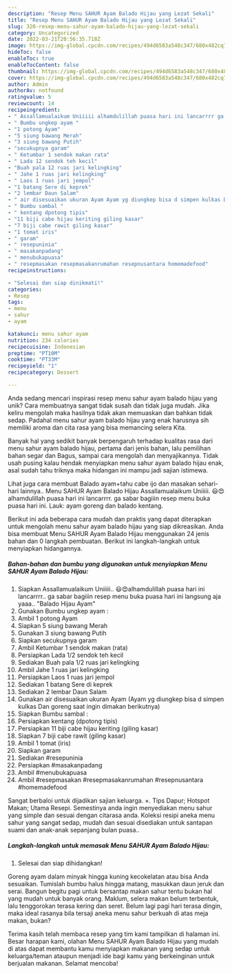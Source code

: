 ```yaml
---
description: "Resep Menu SAHUR Ayam Balado Hijau yang Lezat Sekali"
title: "Resep Menu SAHUR Ayam Balado Hijau yang Lezat Sekali"
slug: 320-resep-menu-sahur-ayam-balado-hijau-yang-lezat-sekali
category: Uncategorized
date: 2022-03-21T20:56:35.718Z
image: https://img-global.cpcdn.com/recipes/494d6583a548c347/680x482cq70/menu-sahur-ayam-balado-hijau-foto-resep-utama.jpg
hideToc: false
enableToc: true
enableTocContent: false
thumbnail: https://img-global.cpcdn.com/recipes/494d6583a548c347/680x482cq70/menu-sahur-ayam-balado-hijau-foto-resep-utama.jpg
cover: https://img-global.cpcdn.com/recipes/494d6583a548c347/680x482cq70/menu-sahur-ayam-balado-hijau-foto-resep-utama.jpg
author: Admin
authorAv: notfound
ratingvalue: 5
reviewcount: 14
recipeingredient:
- " Assallamualaikum Uniiiii alhamdulillah puasa hari ini lancarrrr ga sabar bagiiin resep menu buka puasa hari ini langsung aja yaaa Balado Hijau Ayam"
- " Bumbu ungkep ayam "
- "1 potong Ayam"
- "5 siung bawang Merah"
- "3 siung bawang Putih"
- "secukupnya garam"
- " Ketumbar 1 sendok makan rata"
- " Lada 12 sendok teh kecil"
- "Buah pala 12 ruas jari kelingking"
- " Jahe 1 ruas jari kelingking"
- " Laos 1 ruas jari jempol"
- "1 batang Sere di keprek"
- "2 lembar Daun Salam"
- " air disesuaikan ukuran Ayam Ayam yg diungkep bisa d simpen kulkas Dan goreng saat ingin dimakan berikutnya"
- " Bumbu sambal "
- " kentang dpotong tipis"
- "11 biji cabe hijau keriting giling kasar"
- "7 biji cabe rawit giling kasar"
- "1 tomat iris"
- " garam"
- " resepuninia"
- " masakanpadang"
- " menubukapuasa"
- " resepmasakan resepmasakanrumahan resepnusantara homemadefood"
recipeinstructions:

- "Selesai dan siap dinikmati!"
categories:
- Resep
tags:
- menu
- sahur
- ayam

katakunci: menu sahur ayam 
nutrition: 234 calories
recipecuisine: Indonesian
preptime: "PT10M"
cooktime: "PT33M"
recipeyield: "1"
recipecategory: Dessert

---
```





Anda sedang mencari inspirasi resep menu sahur ayam balado hijau yang unik? Cara membuatnya sangat tidak susah dan tidak juga mudah. Jika keliru mengolah maka hasilnya tidak akan memuaskan dan bahkan tidak sedap. Padahal menu sahur ayam balado hijau yang enak harusnya sih memiliki aroma dan cita rasa yang bisa memancing selera Kita.





Banyak hal yang sedikit banyak berpengaruh terhadap kualitas rasa dari menu sahur ayam balado hijau, pertama dari jenis bahan, lalu pemilihan bahan segar dan Bagus, sampai cara mengolah dan menyajikannya. Tidak usah pusing kalau hendak menyiapkan menu sahur ayam balado hijau enak,      asal sudah tahu triknya maka hidangan ini mampu jadi sajian istimewa.














Lihat juga cara membuat Balado ayam+tahu cabe ijo dan masakan sehari-hari lainnya.. Menu SAHUR Ayam Balado Hijau Assallamualaikum Uniiiii. 😃😍alhamdulillah puasa hari ini lancarrrr. ga sabar bagiiin resep menu buka puasa hari ini. Lauk: ayam goreng dan balado kentang.






Berikut ini ada beberapa cara mudah dan praktis yang dapat diterapkan untuk mengolah menu sahur ayam balado hijau yang siap dikreasikan. Anda bisa membuat Menu SAHUR Ayam Balado Hijau menggunakan 24 jenis bahan dan 0 langkah pembuatan. Berikut ini langkah-langkah untuk menyiapkan hidangannya.

<!--inarticleads1-->

##### Bahan-bahan dan bumbu yang digunakan untuk menyiapkan Menu SAHUR Ayam Balado Hijau:

1. Siapkan  Assallamualaikum Uniiiii.. 😃😍alhamdulillah puasa hari ini lancarrrr.. ga sabar bagiiin resep menu buka puasa hari ini langsung aja yaaa.. &#34;Balado Hijau Ayam&#34;
1. Gunakan  Bumbu ungkep ayam :
1. Ambil 1 potong Ayam
1. Siapkan 5 siung bawang Merah
1. Gunakan 3 siung bawang Putih
1. Siapkan secukupnya garam
1. Ambil  Ketumbar 1 sendok makan (rata)
1. Persiapkan  Lada 1/2 sendok teh kecil
1. Sediakan Buah pala 1/2 ruas jari kelingking
1. Ambil  Jahe 1 ruas jari kelingking
1. Persiapkan  Laos 1 ruas jari jempol
1. Sediakan 1 batang Sere di keprek
1. Sediakan 2 lembar Daun Salam
1. Gunakan  air disesuaikan ukuran Ayam (Ayam yg diungkep bisa d simpen kulkas Dan goreng saat ingin dimakan berikutnya)
1. Siapkan  Bumbu sambal :
1. Persiapkan  kentang (dpotong tipis)
1. Persiapkan 11 biji cabe hijau keriting (giling kasar)
1. Siapkan 7 biji cabe rawit (giling kasar)
1. Ambil 1 tomat (iris)
1. Siapkan  garam
1. Sediakan  #resepuninia
1. Persiapkan  #masakanpadang
1. Ambil  #menubukapuasa
1. Ambil  #resepmasakan #resepmasakanrumahan #resepnusantara #homemadefood


Sangat berbaloi untuk dijadikan sajian keluarga. ×. Tips Dapur; Hotspot Makan; Utama Resepi. Semestinya anda ingin menyediakan menu sahur yang simple dan sesuai dengan citarasa anda. Koleksi resipi aneka menu sahur yang sangat sedap, mudah dan sesuai disediakan untuk santapan suami dan anak-anak sepanjang bulan puasa.. 

<!--inarticleads2-->

##### Langkah-langkah untuk memasak Menu SAHUR Ayam Balado Hijau:


1. Selesai dan siap dihidangkan!

Goreng ayam dalam minyak hingga kuning kecokelatan atau bisa Anda sesuaikan. Tumislah bumbu halus hingga matang, masukkan daun jeruk dan serai. Bangun begitu pagi untuk bersantap makan sahur tentu bukan hal yang mudah untuk banyak orang. Maklum, selera makan belum terbentuk, lalu tenggorokan terasa kering dan seret. Belum lagi pagi hari terasa dingin, maka ideal rasanya bila tersaji aneka menu sahur berkuah di atas meja makan, bukan? 

Terima kasih telah membaca resep yang tim kami tampilkan di halaman ini. Besar harapan kami, olahan Menu SAHUR Ayam Balado Hijau yang mudah di atas dapat membantu kamu menyiapkan makanan yang sedap untuk keluarga/teman ataupun menjadi ide bagi kamu yang berkeinginan untuk berjualan makanan. Selamat mencoba!
